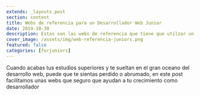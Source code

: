 ```yaml
---
extends: _layouts.post
section: content
title: Webs de referencia para un Desarrollador Web Junior
date: 2019-10-30
description: Estas son las webs de referencia que tiene que utilzar un desarrollador web junior.
cover_image: /assets/img/web-referencia-juniors.png
featured: false
categories: [forjuniors]
---
```


Cuando acabas tus estudios superiores y te sueltan en el gran oceano del desarrollo web, puede que te sientas perdido o abrumado, en este post facilitamos unas webs que seguro que ayudan a tu crecimiento como desarrollador
